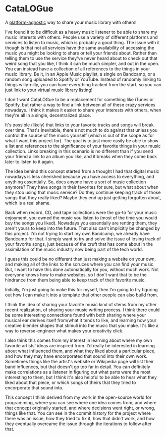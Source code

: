 # CataLOGue

A [platform-agnostic](https://www.google.com/search?q=platform+agnostic) way to share your music library with others!

I've found it to be difficult as a heavy music listener to be able to share my music interests with others. People use a variety of different platforms and services to listen to music, which is probably a good thing. The issue with it though is that not all services have the same availability of accessing the music you might be looking to share or tell your friends about. Rather than telling them to use the service they've never heard about to check out that weird song that you like, I think it can be much simpler, and out in the open. You can instead have a collection of all references to the things in your music library. Be it, in an Apple Music playlist, a single on Bandcamp, or a random song uploaded to Spotify or YouTube. Instead of randomly linking to things willy-nilly, you can have everything tracked from the start, so you can just link to your virtual music library listing!

I don't want CataLOGue to be a replacement for something like iTunes or Spotify, but rather a way to find a link between all of these crazy services nowadays. I think it makes it easier to share your interests with others, when they're all in a single, decentralized place.

It's possible (likely) that links to your favorite tracks and songs will break over time. That's inevitable, there's not much to do against that unless you control the source of the music yourself (which is out of the scope as for what I want this project for). The goal is to just more easily be able to show a list and references to the significance of your favorite things in your music collection. Links breaking in this scenario is no different than if you send your friend a link to an album you like, and it breaks when they come back later to listen to it again.

The idea behind this concept started from a thought I had that digital music nowadays is less cherished because you have access to everything, and anything essentially. So, does anyone have a sort of music collection anymore? They have songs in their favorites for sure, but what about when they stop using that music service? Do they continue keeping track of those songs that they really liked? Maybe they end up just getting forgotten about, which is a real shame.

Back when record, CD, and tape collections were the go-to for your music enjoyment, you owned the music you listen to (most of the time you would buy the songs you liked). Nowadays you essentially are renting them, they aren't yours to keep into the future. That also can't implicitly be changed by this project. I'm not trying to start my own Bandcamp, we already have Bandcamp for that. I simply want to try and solve the issue of losing track of your favorite songs, just because of the cruft that has come about in the assimilation of the music industry now being part of the tech world.

I guess this could be no different than just making a website on your own, and making all of the links to the soruces where you can find your music. But, I want to have this done automatically for you, without much work. Not everyone knows how to make websites, so I don't want that to be the hindrance from them being able to keep track of their favorite music.

Initially, I'm just going to make this for myself, then I'm going to try figuring out how I can make it into a template that other people can also build from.

I think the idea of sharing your favorite music kind of stems from my other recent realization, of sharing your music writing process. I think there could be some interesting connections found with both sharing where your musical ear derives itself from/what it tends to like, and learning how your creative blender shapes that stimuli into the music that you make. It's like a way to reverse-engineer what makes your creativity click.

I also think this comes from my interest in learning about where my own favorite artists' ideas are inspired from. I'd really be interested in learning about what influenced them, and what they liked about a particular piece, and how they may have encorporated that sound into their own work. Sometimes things like the artist's website or Wikipedia page will list their band influences, but that doesn't go too far in detail. You can definitely make correlations as a listener in figuring out what parts were the most interesting to them, but I think it's also helpful to be able to hear what they liked about that piece, or which songs of theirs that they tried to encorporate that sound into.

This concept I think derived from my work in the open-source world for programming, where you can see where one idea comes from, and where that concept originally started, and where decisions went right, or wrong, things like that. You can see in the commit history for the project where there was an issue, how they tried to fix it, how that didn't work, and how they eventually overcame the issue through the iterations to follow after that.